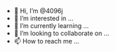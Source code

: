 - 👋 Hi, I’m @4096j
- 👀 I’m interested in ...
- 🌱 I’m currently learning ...
- 💞️ I’m looking to collaborate on ...
- 📫 How to reach me ...

<!---
4096j/4096j is a ✨ special ✨ repository because its `README.md` (this file) appears on your GitHub profile.
You can click the Preview link to take a look at your changes.
--->
